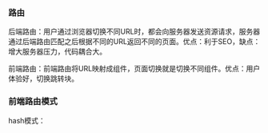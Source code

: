 ### 路由

后端路由：用户通过浏览器切换不同URL时，都会向服务器发送资源请求，服务器通过后端路由匹配之后根据不同的URL返回不同的页面。优点：利于SEO，缺点：增大服务器压力，代码耦合大。

前端路由：前端路由将URL映射成组件，页面切换就是切换不同组件。优点：用户体验好，切换跳转块。

### 前端路由模式

hash模式：
